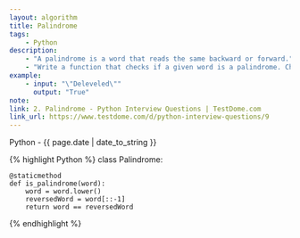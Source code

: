 ```yaml
---
layout: algorithm
title: Palindrome
tags: 
    - Python
description: 
    - "A palindrome is a word that reads the same backward or forward."
    - "Write a function that checks if a given word is a palindrome. Character case should be ignored."
example:
    - input: "\"Deleveled\""
      output: "True"
note:
link: 2. Palindrome - Python Interview Questions | TestDome.com
link_url: https://www.testdome.com/d/python-interview-questions/9
---
```


<div>Python<span class="write-date"> - {{ page.date | date_to_string }}</span></div>

{% highlight Python %}
class Palindrome:

    @staticmethod
    def is_palindrome(word):
        word = word.lower()
        reversedWord = word[::-1]
        return word == reversedWord
{% endhighlight %}